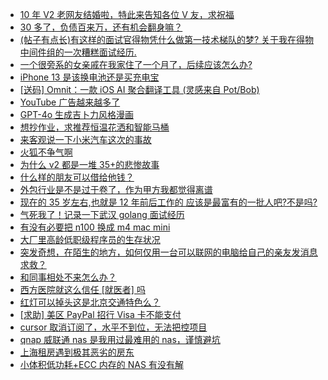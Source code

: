+ [10 年 V2 老网友结婚啦，特此来告知各位 V 友，求祝福](https://www.v2ex.com/t/1121713)
+ [30 多了，负债百来万，还有机会翻身嘛？](https://www.v2ex.com/t/1121755)
+ [(帖子有点长)有这样的面试官得物凭什么做第一技术梯队的梦? 关于我在得物中间件组的一次糟糕面试经历.](https://www.v2ex.com/t/1121646)
+ [一个很旁系的女亲戚在我家住了一个月了，后续应该怎么办?](https://www.v2ex.com/t/1121768)
+ [iPhone 13 是该换电池还是买充电宝](https://www.v2ex.com/t/1121652)
+ [[送码] Omnit：一款 iOS AI 聚合翻译工具 (灵感来自 Pot/Bob)](https://www.v2ex.com/t/1121656)
+ [YouTube 广告越来越多了](https://www.v2ex.com/t/1121659)
+ [GPT-4o 生成吉卜力风格漫画](https://www.v2ex.com/t/1121649)
+ [想抄作业，求推荐恒温花洒和智能马桶](https://www.v2ex.com/t/1121655)
+ [来客观说一下小米汽车这次的事故](https://www.v2ex.com/t/1121820)
+ [火狐不争气啊](https://www.v2ex.com/t/1121796)
+ [为什么 v2 都是一堆 35+的悲惨故事](https://www.v2ex.com/t/1121719)
+ [什么样的朋友可以借给他钱？](https://www.v2ex.com/t/1121775)
+ [外包行业是不是过于卷了，作为甲方我都觉得离谱](https://www.v2ex.com/t/1121695)
+ [现在的 35 岁左右,也就是 12 年前后工作的 应该是最富有的一批人吧?不是吗?](https://www.v2ex.com/t/1121831)
+ [气死我了！记录一下武汉 golang 面试经历](https://www.v2ex.com/t/1121740)
+ [有没有必要把 n100 换成 m4 mac mini](https://www.v2ex.com/t/1121811)
+ [大厂里高龄低职级程序员的生存状况](https://www.v2ex.com/t/1121728)
+ [突发奇想，在陌生的地方，如何仅用一台可以联网的电脑给自己的亲友发消息求救？](https://www.v2ex.com/t/1121746)
+ [和同事相处不来怎么办？](https://www.v2ex.com/t/1121809)
+ [西方医院就这么信任 [就医者] 吗](https://www.v2ex.com/t/1121782)
+ [红灯可以掉头这是北京交通特色么？](https://www.v2ex.com/t/1121902)
+ [[求助] 美区 PayPal 招行 Visa 卡不能支付](https://www.v2ex.com/t/1121918)
+ [cursor 取消订阅了，水平不到位，无法把控项目](https://www.v2ex.com/t/1121897)
+ [qnap 威联通 nas 是我用过最难用的 nas，谨慎避坑](https://www.v2ex.com/t/1121877)
+ [上海租房遇到极其恶劣的房东](https://www.v2ex.com/t/1121858)
+ [小体积低功耗+ECC 内存的 NAS 有没有解](https://www.v2ex.com/t/1121941)
